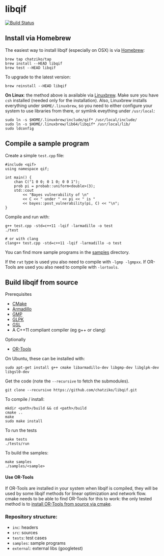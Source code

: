 # libqif

[![Build Status](https://travis-ci.org/chatziko/libqif.svg?branch=master)](https://travis-ci.org/chatziko/libqif)

## Install via Homebrew

The easiest way to install libqif (especially on OSX) is via [Homebrew](http://brew.sh/):

    brew tap chatziko/tap
    brew install --HEAD libqif
    brew test --HEAD libqif

To upgrade to the latest version:

    brew reinstall --HEAD libqif

__On Linux__: the method above is available via [Linuxbrew](http://linuxbrew.sh/). Make sure you have ```csh``` installed (needed only for the installation). Also, Linuxbrew installs everything under ```$HOME/.linuxbrew```, so you need to either configure your system to use libraries from there, or symlink eveything under ```/usr/local```:

    sudo ln -s $HOME/.linuxbrew/include/qif* /usr/local/include/
    sudo ln -s $HOME/.linuxbrew/lib64/libqif* /usr/local/lib/
    sudo ldconfig

## Compile a sample program

Create a simple ```test.cpp``` file:

    #include <qif>
    using namespace qif;

    int main() {
        chan C("1 0 0; 0 1 0; 0 0 1");
        prob pi = probab::uniform<double>(3);
        std::cout
            << "Bayes vulnerability of \n"
            << C << " under " << pi << " is "
            << bayes::post_vulnerability(pi, C) << "\n";
    }

Compile and run with:

    g++ test.cpp -std=c++11 -lqif -larmadillo -o test
    ./test
 
    # or with clang
    clang++ test.cpp -std=c++11 -lqif -larmadillo -o test

You can find more sample programs in the [samples](https://github.com/chatziko/libqif/tree/master/samples) directory.

If the `rat` type is used you also need to compile with `-lgmp -lgmpxx`.
If OR-Tools are used you also need to compile with `-lortools`.

## Build libqif from source

Prerequisites

* [CMake](http://www.cmake.org/)
* [Armadillo](http://arma.sourceforge.net/)
* [GMP](https://gmplib.org/)
* [GLPK](https://www.gnu.org/software/glpk/)
* [GSL](http://www.gnu.org/software/gsl/)
* A C++11 compliant compiler (eg g++ or clang)

Optionally

* [OR-Tools](https://developers.google.com/optimization/)

On Ubuntu, these can be installed with:

    sudo apt-get install g++ cmake libarmadillo-dev libgmp-dev libglpk-dev libgsl0-dev

Get the code (note the `--recursive` to fetch the submodules).

    git clone --recursive https://github.com/chatziko/libqif.git

To compile / install:

    mkdir <path>/build && cd <path>/build
    cmake ..
    make
    sudo make install

To run the tests

    make tests
    ./tests/run

To build the samples:

    make samples
    ./samples/<sample>

#### Use OR-Tools

If OR-Tools are installed in your system when libqif is compiled, they will
be used by some libqif methods for linear optimization and network flow.
cmake needs to be able to find OR-Tools for this to work: the only tested
method is to
[install OR-Tools from source via cmake](https://github.com/google/or-tools/blob/stable/cmake/README.md#building-or-tools-with-cmake).

### Repository structure:

* `inc`: headers
* `src`: sources
* `tests`: test cases
* `samples`: sample programs
* `external`: external libs (googletest)
